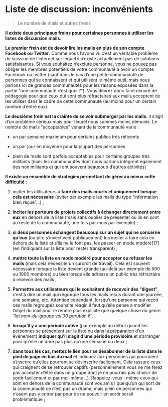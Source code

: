# Liste de discussion: inconvénients

> Le nombre de mails et autres freins

**Il existe deux principaux freins pour certaines personnes à utiliser les listes de discussion mails**.

**Le premier frein est de devoir lire les mails en plus de son compte Facebook ou Twitter**. Comme nous l’avons vu c’est un véritable problème de scission de l’internet sur lequel il n’existe actuellement pas de solutions satisfaisantes. Si vous souhaitez n’exclure personne, vous ne pouvez pas obliger les membres potentiels de votre communauté à avoir un compte Facebook ou twitter (sauf dans le cas d’une petite communauté de personnes qui se connaissent et qui utilisent le même outil, mais nous parlons ici de grandes communautés pour les raisons exposées dans la partie “une communauté c’est quoi ?”). Vous devrez donc faire oeuvre de pédagogie pour que ceux qui sont plus réfractaires aux mails acceptent de les utiliser dans le cadre de cette communauté (au moins pour un certain nombre d’entre eux).

**Le deuxième frein est la crainte de se voir submerger par les mails**. Il s’agit d’un problème sérieux mais pour lequel nous sommes moins démunis. Le nombre de mails “acceptables” venant de la communauté varie :

-   un par semaine maximum pour certains publics très réticents

-   un par jour en moyenne pour la plupart des personnes

-   plein de mails sont parfois acceptables pour certains groupes très militants (mais les communautés dont nous parlons intègrent également des non militants et qui ont souvent beaucoup d’autres activités)

**Il existe un ensemble de stratégies permettant de gérer au mieux cette difficulté :**

1.  inciter les utilisateurs à **faire des mails courts et uniquement lorsque cela est nécessaire** (éviter par exemple les mails du type “information bien reçue”…) ;

2.  **inciter les porteurs de projets collectifs à échanger directement entre eux** en dehors de la liste (mais sans oublier de présenter où ils en sont au reste de la communauté, une fois par mois par exemple) ;

3.  **si deux personnes échangent beaucoup sur un sujet qui ne concerne qu’eux** (ou pire s’invectivent publiquement) les inciter à faire cela en dehors de la liste et s‘ils ne le font pas, les passer en mode modéré[17] (en l’indiquant sur la liste pour rester transparent) ;

4.  **mettre toute la liste en mode modéré pour accepter ou refuser les mails** (mais cela nécessite un surcroît de travail). Cela est souvent nécessaire lorsque la liste devient grande (au-delà par exemple de 500 ou 1000 membres) ou bien lorsqu’elle adresse un public très réfractaire à recevoir des mails ;

5.  **Permettre aux utilisateurs qui le souhaitent de recevoir des “digest”**, c’est à dire un mail qui regroupe tous les mails reçus durant une journée, une semaine, etc. Attention cependant, lorsqu’une personne qui reçoit ces mails regroupés souhaite réagir, il faut qu’elle pense à modifier l’objet du mail pour le rendre plus explicite que quelque chose du genre “*lot nom-du-groupe vol 30 parution 6*”...

6.  **lorsqu’il y a une période active** (par exemple au début quand les personnes se présentent sur la liste ou dans la préparation d’un événement) **indiquer qu’il s’agit d’une période provisoire** et s’arranger pour qu’elle ne dure pas plus qu’une semaine ou deux ;

7.  **dans tous les cas, mettez le lien pour se désabonner de la liste dans le pied de page en bas du mail** et indiquez aux personnes qui pourraient s’inscrire qu’elles pourront se désinscrire facilement. Cela rassure ceux qui craignent de se retrouver captifs (personnellement vous ne me ferez pas accepter d’être dans un groupe dont je ne pourrais pas choisir de sortir facilement et par moi-même...). Rappelez-vous : même ceux qui sont en dehors de la communauté sont vos amis ! quelqu’un qui sort de la communauté ce n’est pas un drame, mais plein de personnes qui n’osent pas y entrer par peur de ne pouvoir en sortir serait problématique ;
